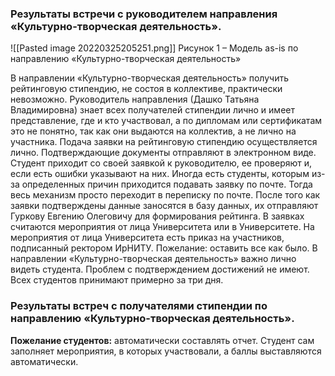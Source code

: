            

           

### Результаты встречи с руководителем направления «Культурно-творческая деятельность».
![[Pasted image 20220325205251.png]]
Рисунок 1 – Модель as-is по направлению «Культурно-творческая деятельность»

В направлении «Культурно-творческая деятельность» получить рейтинговую стипендию, не состоя в коллективе, практически невозможно. Руководитель направления (Дашко Татьяна Владимировна) знает всех получателей стипендии лично и имеет представление, где и кто участвовал, а по дипломам или сертификатам это не понятно, так как они выдаются на коллектив, а не лично на участника.
Подача заявки на рейтинговую стипендию осуществляется лично. Подтверждающие документы отправляют в электронном виде. Студент приходит со своей заявкой к руководителю, ее проверяют и, если есть ошибки указывают на них.
Иногда есть студенты, которым из-за определенных причин приходится подавать заявку по почте. Тогда весь механизм просто переходит в переписку по почте.
После того как заявки подтверждены данные заносятся в базу данных, их отправляют Гуркову Евгению Олеговичу для формирования рейтинга.
В заявках считаются мероприятия от лица Университета или в Университете. На мероприятия от лица Университета есть приказ на участников, подписанный ректором ИрНИТУ.
Пожелание: оставить все как было. В направлении «Культурно-творческая деятельность» важно лично видеть студента. Проблем с подтверждением достижений не имеют. Всех студентов принимают примерно за три дня.

### Результаты встреч с получателями стипендии по направлению «Культурно-творческая деятельность».
**Пожелание студентов:** автоматически составлять отчет.
Студент сам заполняет мероприятия, в которых участвовали, а баллы выставляются автоматически.